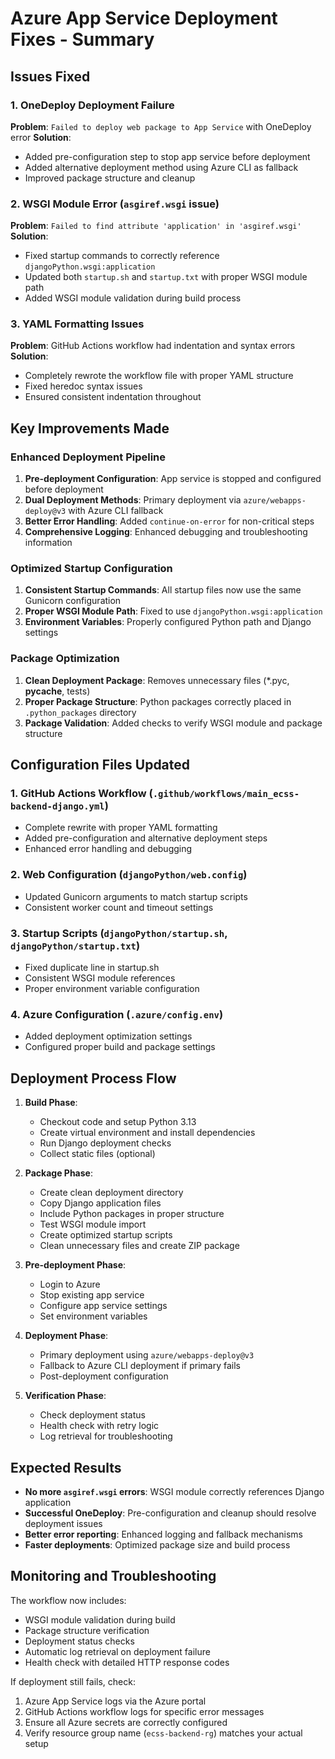 # Azure App Service Deployment Fixes - Summary

## Issues Fixed

### 1. OneDeploy Deployment Failure
**Problem**: `Failed to deploy web package to App Service` with OneDeploy error
**Solution**: 
- Added pre-configuration step to stop app service before deployment
- Added alternative deployment method using Azure CLI as fallback
- Improved package structure and cleanup

### 2. WSGI Module Error (`asgiref.wsgi` issue)
**Problem**: `Failed to find attribute 'application' in 'asgiref.wsgi'`
**Solution**:
- Fixed startup commands to correctly reference `djangoPython.wsgi:application`
- Updated both `startup.sh` and `startup.txt` with proper WSGI module path
- Added WSGI module validation during build process

### 3. YAML Formatting Issues
**Problem**: GitHub Actions workflow had indentation and syntax errors
**Solution**:
- Completely rewrote the workflow file with proper YAML structure
- Fixed heredoc syntax issues
- Ensured consistent indentation throughout

## Key Improvements Made

### Enhanced Deployment Pipeline
1. **Pre-deployment Configuration**: App service is stopped and configured before deployment
2. **Dual Deployment Methods**: Primary deployment via `azure/webapps-deploy@v3` with Azure CLI fallback
3. **Better Error Handling**: Added `continue-on-error` for non-critical steps
4. **Comprehensive Logging**: Enhanced debugging and troubleshooting information

### Optimized Startup Configuration
1. **Consistent Startup Commands**: All startup files now use the same Gunicorn configuration
2. **Proper WSGI Module Path**: Fixed to use `djangoPython.wsgi:application`
3. **Environment Variables**: Properly configured Python path and Django settings

### Package Optimization
1. **Clean Deployment Package**: Removes unnecessary files (*.pyc, __pycache__, tests)
2. **Proper Package Structure**: Python packages correctly placed in `.python_packages` directory
3. **Package Validation**: Added checks to verify WSGI module and package structure

## Configuration Files Updated

### 1. GitHub Actions Workflow (`.github/workflows/main_ecss-backend-django.yml`)
- Complete rewrite with proper YAML formatting
- Added pre-configuration and alternative deployment steps
- Enhanced error handling and debugging

### 2. Web Configuration (`djangoPython/web.config`)
- Updated Gunicorn arguments to match startup scripts
- Consistent worker count and timeout settings

### 3. Startup Scripts (`djangoPython/startup.sh`, `djangoPython/startup.txt`)
- Fixed duplicate line in startup.sh
- Consistent WSGI module references
- Proper environment variable configuration

### 4. Azure Configuration (`.azure/config.env`)
- Added deployment optimization settings
- Configured proper build and package settings

## Deployment Process Flow

1. **Build Phase**:
   - Checkout code and setup Python 3.13
   - Create virtual environment and install dependencies
   - Run Django deployment checks
   - Collect static files (optional)

2. **Package Phase**:
   - Create clean deployment directory
   - Copy Django application files
   - Include Python packages in proper structure
   - Test WSGI module import
   - Create optimized startup scripts
   - Clean unnecessary files and create ZIP package

3. **Pre-deployment Phase**:
   - Login to Azure
   - Stop existing app service
   - Configure app service settings
   - Set environment variables

4. **Deployment Phase**:
   - Primary deployment using `azure/webapps-deploy@v3`
   - Fallback to Azure CLI deployment if primary fails
   - Post-deployment configuration

5. **Verification Phase**:
   - Check deployment status
   - Health check with retry logic
   - Log retrieval for troubleshooting

## Expected Results

- **No more `asgiref.wsgi` errors**: WSGI module correctly references Django application
- **Successful OneDeploy**: Pre-configuration and cleanup should resolve deployment issues
- **Better error reporting**: Enhanced logging and fallback mechanisms
- **Faster deployments**: Optimized package size and build process

## Monitoring and Troubleshooting

The workflow now includes:
- WSGI module validation during build
- Package structure verification
- Deployment status checks
- Automatic log retrieval on deployment failure
- Health check with detailed HTTP response codes

If deployment still fails, check:
1. Azure App Service logs via the Azure portal
2. GitHub Actions workflow logs for specific error messages
3. Ensure all Azure secrets are correctly configured
4. Verify resource group name (`ecss-backend-rg`) matches your actual setup
